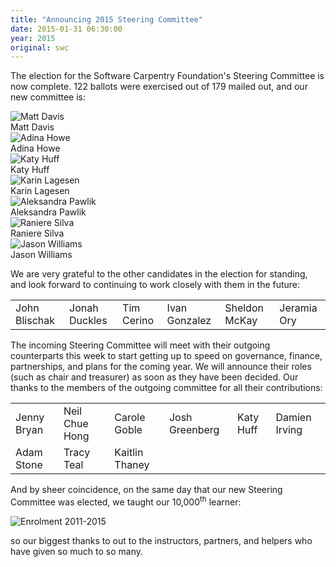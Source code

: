 ```yaml
---
title: "Announcing 2015 Steering Committee"
date: 2015-01-31 06:30:00
year: 2015
original: swc
---
```

<p>
  The election for the Software Carpentry Foundation's Steering Committee
  is now complete.
  122 ballots were exercised out of 179 mailed out,
  and our new committee is:
</p>
<div class="row">
  <div class="col-3 center">
    <img src="{{'/files/swc/davis_m.jpg' | relative_url}}" alt="Matt Davis" class="centered">
    <br>
    Matt Davis
  </div>
  <div class="col-3 center">
    <img src="{{'/files/swc/chuang-howe_a.jpg' | relative_url}}" alt="Adina Howe" class="centered">
    <br>
    Adina Howe
  </div>
  <div class="col-3 center">
    <img src="{{'/files/swc/huff_k.png' | relative_url}}" alt="Katy Huff" class="centered">
    <br>
    Katy Huff
  </div>
  <div class="col-3 center">
    <img src="{{'/files/swc/lagesen_k.jpg' | relative_url}}" alt="Karin Lagesen" class="centered">
    <br>
    Karin Lagesen
  </div>
</div>
<div class="row">
  <div class="col-3 center">
    <img src="{{'/files/swc/pawlik_a.jpg' | relative_url}}" alt="Aleksandra Pawlik" class="centered">
    <br>
    Aleksandra Pawlik
  </div>
  <div class="col-3 center">
    <img src="{{'/files/swc/silva_raniere.jpg' | relative_url}}" alt="Raniere Silva" class="centered">
    <br>
    Raniere Silva
  </div>
  <div class="col-3 center">
    <img src="{{'/files/swc/williams_jason.jpg' | relative_url}}" alt="Jason Williams" class="centered">
    <br>
    Jason Williams
  </div>
  <div class="col-3 center">
  </div>
</div>
<p>
  We are very grateful to the other candidates in the election for standing,
  and look forward to continuing to work closely with them in the future:
</p>
<table class="centered">
  <tr>
    <td>John Blischak</td>
    <td>Jonah Duckles</td>
    <td>Tim Cerino</td>
    <td>Ivan Gonzalez</td>
    <td>Sheldon McKay</td>
    <td>Jeramia Ory</td>
  </tr>
</table>
<p>
  The incoming Steering Committee will meet with their outgoing counterparts this week
  to start getting up to speed on governance, finance, partnerships, and plans for the coming year.
  We will announce their roles (such as chair and treasurer) as soon as they have been decided.
  Our thanks to the members of the outgoing committee for all their contributions:
</p>
<table class="centered">
  <tr>
    <td>Jenny Bryan</td>
    <td>Neil Chue Hong</td>
    <td>Carole Goble</td>
    <td>Josh Greenberg</td>
    <td>Katy Huff</td>
    <td>Damien Irving</td>
  </tr>
  <tr>
    <td>Adam Stone</td>
    <td>Tracy Teal</td>
    <td>Kaitlin Thaney</td>
    <td></td>
    <td></td>
    <td></td>
  </tr>
</table>
<p>
  And by sheer coincidence,
  on the same day that our new Steering Committee was elected,
  we taught our 10,000<sup>th</sup> learner:
</p>
<p>
  <img src="{{'/files/2015/01/enrolment-2015-01.png' | relative_url}}" alt="Enrolment 2011-2015" class="centered">
</p>
<p>
  so our biggest thanks to out to the instructors,
  partners,
  and helpers who have given so much to so many.
</p>
